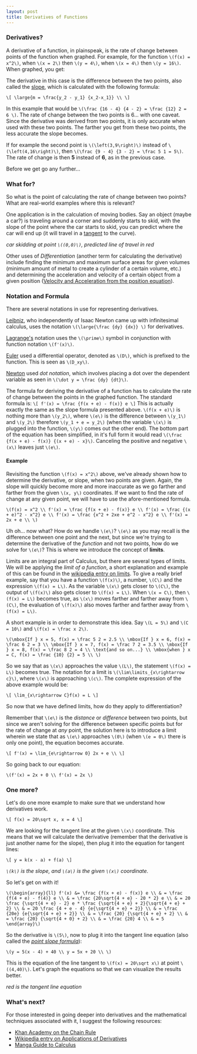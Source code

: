 ```yaml
---
layout: post
title: Derivatives of Functions
---
```

### Derivatives?
A derivative of a function, in plainspeak, is the rate of change between points of the function when graphed. For example, for the function `\(f(x) = x^2\)`, when `\(x = 2\)` then `\(y = 4\)`, when `\(x = 4\)` then `\(y = 16\)`. When graphed, you get:

<div id="box" class="jxgbox"></div>
<script type="text/javascript">
 var board = JXG.JSXGraph.initBoard('box', {boundingbox: [-2, 20, 10, -2], axis:true});
 var p1 = board.create('point',[2, 4], {name: "2,4"});
 var p2 = board.create('point',[4, 16], {name: "4,16"});
 board.create('functiongraph', [function(x){return x*x;},-3,5]);
</script>

The derivative in this case is the difference between the two points, also called the [slope](http://www.purplemath.com/modules/slope.htm), which is calculated with the following formula:

`\[
\large{m = \frac{y_2 - y_1} {x_2-x_1}} \\
\]`

In this example that would be `\(\frac {16 - 4} {4 - 2} = \frac {12} 2 = 6 \)`. The rate of change between the two points is 6... with one caveat. Since the derivative was derived from two points, it is only accurate when used with these two points. The farther you get from these two points, the less accurate the slope becomes.

If for example the second point is `\(\left(3,9\right)\)` instead of `\(\left(4,16\right)\)`, then `\(\frac {9 - 4} {3 - 2} = \frac 5 1 = 5\)`. The rate of change is then **5** instead of **6**, as in the previous case.

Before we get go any further...

### What for?
So what is the point of calculating the rate of change between two points? What are real-world examples where this is relevant?

One application is in the calculation of moving bodies. Say an object (maybe a car?) is traveling around a corner and suddenly starts to skid, with the slope of the point where the car starts to skid, you can predict where the car will end up (it will travel in a [tangent](http://en.wikipedia.org/wiki/Tangent) to the curve).

*car skidding at point `\((0,0)\)`, predicted line of travel in red*

<div id="box2" class="jxgbox"></div>
<script type="text/javascript">
 var board = JXG.JSXGraph.initBoard('box2', {boundingbox: [-5, 10, 5, -5], axis:true});
 var p1 = board.create('point', [0, 0]);
 board.create('functiongraph', [function(x){return x*x;},-3,5], {firstArrow:true});
 board.create('functiongraph', [function(x){return 0;}, 0,4],{strokeColor:'red', strokeWidth:3, dash:1, lastArrow:true});
</script>

Other uses of *Differentiation* (another term for calculating the derivative) include finding the minimum and maximum surface areas for given volumes (minimum amount of metal to create a cylinder of a certain volume, etc.) and determining the acceleration and velocity of a certain object from a given position ([Velocity and Acceleration from the position equation](http://www.jtaylor1142001.net/calcjat/Solutions/Diffapp1/DA1_1/avdiff.html)).

### Notation and Formula
There are several notations in use for representing derivatives.

[Leibniz](http://en.wikipedia.org/wiki/Gottfried_Wilhelm_Leibniz), who independently of Isaac Newton came up with infinitesimal calculus, uses the notation `\(\large{\frac {dy} {dx}} \)` for derivatives.

[Lagrange's](http://en.wikipedia.org/wiki/Joseph_Louis_Lagrange) notation uses the `\(\prime\)` symbol in conjunction with function notation `\(f'(x)\)`.

[Euler](http://en.wikipedia.org/wiki/Leonhard_Euler) used a differential operator, denoted as `\(D\)`, which is prefixed to the function. This is seen as `\(D_xy\)`.

[Newton](http://en.wikipedia.org/wiki/Isaac_Newton) used *dot notation*, which involves placing a dot over the dependent variable as seen in `\(\dot y = \frac {dy} {dt}\)`.

The formula for deriving the derivative of a function has to calculate the rate of change between the points in the graphed function. The standard formula is:
`\[
f'(x) = \frac {f(x + e) - f(x)} e
\]`
This is actually exactly the same as the slope formula presented above. `\(f(x + e)\)` is nothing more than `\(y_2\)`, where `\(e\)` is the difference between `\(y_1\)` and `\(y_2\)` therefore `\(y_1 + e = y_2\)` (when the variable `\(x\)` is plugged into the function, `\(y\)` comes out the other end). The bottom part of the equation has been simplified, in it's full form it would read `\(\frac {f(x + e) - f(x)} {(x + e) - x}\)`. Canceling the positive and negative `\(x\)` leaves just `\(e\)`.

#### Example
Revisiting the function `\(f(x) = x^2\)` above, we've already shown how to determine the derivative, or slope, when two points are given. Again, the slope will quickly become more and more inaccurate as we go farther and farther from the given `\(x, y\)` coordinates. If we want to find the rate of change at any given point, we will have to use the afore-mentioned formula.

`\(f(x) = x^2 \\
f'(x) = \frac {f(x + e) - f(x)} e \\
f'(x) = \frac {(x + e)^2 - x^2} e \\
f'(x) = \frac {x^2 + 2xe + e^2 - x^2} e \\
f'(x) = 2x + e \\
\)`

Uh oh... now what? How do we handle `\(e\)`? `\(e\)` as you may recall is the difference between one point and the next, but since we're trying to determine the derivative of the *function* and not two points, how do we solve for `\(e\)`? This is where we introduce the concept of **limits**.

Limits are an integral part of Calculus, but there are several types of limits. We will be applying the *limit of a function*, a short explanation and example of this can be found in the [wikipedia entry on limits](http://en.wikipedia.org/wiki/Limit_(mathematics)). To give a really brief example, say that you have a function `\(f(x)\)`, a number, `\(C\)` and the expression `\(f(x) = L\)`. As the variable `\(x\)` gets closer to `\(C\)`, the output of `\(f(x)\)` also gets closer to `\(f(x) = L\)`. When `\(x = C\)`, then `\(f(x) = L\)` becomes true, as `\(x\)` moves farther and farther away from `\(C\)`, the evaluation of `\(f(x)\)` also moves farther and farther away from `\(f(x) = L\)`.

A short example is in order to demonstrate this idea. Say `\(L = 5\)` and `\(C = 10\)` and `\(f(x) = \frac x 2\)`.

`\(\mbox{If } x = 5, f(x) = \frac 5 2 = 2.5 \\
\mbox{If } x = 6, f(x) = \frac 6 2 = 3 \\
\mbox{If } x = 7, f(x) = \frac 7 2 = 3.5 \\
\mbox{If } x = 8, f(x) = \frac 8 2 = 4 \\
\text{and so on...} \\
\mbox{when } x = C, f(x) = \frac {10} {2} = 5 \\
\)`

So we say that as `\(x\)` approaches the value `\(L\)`, the statement `\(f(x) = L\)` becomes true. The notation for a limit is `\(\lim\limits_{x\rightarrow c}\)`, where `\(x\)` is approaching `\(c\)`. The complete expression of the above example would be:

`\[
\lim_{x\rightarrow C}f(x) = L
\]`

So now that we have defined limits, how do they apply to differentiation?

Remember that `\(e\)` is the *distance* or *difference* between two points, but since we aren't solving for the difference between specific points but for the rate of change at *any* point, the solution here is to introduce a limit wherein we state that as `\(e\)` approaches `\(0\)` (when `\(e = 0\)` there is only one point), the equation becomes accurate.

`\[
f'(x) = \lim_{e\rightarrow 0} 2x + e \\
\]`

So going back to our equation:

`\(f'(x) = 2x + 0 \\
f'(x) = 2x
\)`

### One more?
Let's do one more example to make sure that we understand how derivatives work. 

`\[
f(x) = 20\sqrt x, x = 4
\]`

We are looking for the tangent line at the given `\(x\)` coordinate. This means that we will calculate the derivative (remember that the derivative is just another name for the slope), then plug it into the equation for tangent lines:

`\[
y = k(x - a) + f(a)
\]`

*`\(k\)` is the slope, and `\(a\)` is the given `\(x\)` coordinate.*

So let's get on with it!

`\(\begin{array}{ll}
f'(x) &= \frac {f(x + e) - f(x)} e \\
& = \frac {f(4 + e) - f(4)} e \\
& = \frac {20\sqrt{4 + e} - 20 * 2} e \\
& = 20 \frac {\sqrt{4 + e} - 2} e * \frac {\sqrt{4 + e} + 2}{\sqrt{4 + e} + 2} \\
& = 20 \frac {4 + e - 4} {e{\sqrt{4 + e} + 2}} \\
& = \frac {20e} {e{\sqrt{4 + e} + 2}} \\
& = \frac {20} {\sqrt{4 + e} + 2} \\
& = \frac {20} {\sqrt{4 + 0} + 2} \\
& = \frac {20} 4 \\
& = 5
\end{array}\)`

So the derivative is `\(5\)`, now to plug it into the tangent line equation (also called the *[point slope formula](http://en.wikipedia.org/wiki/Linear_equation#Point.E2.80.93slope_form)*):

`\(y = 5(x - 4) + 40 \\
y = 5x + 20 \\
\)`

This is the equation of the line tangent to `\(f(x) = 20\sqrt x\)` at point `\((4,40)\)`. Let's graph the equations so that we can visualize the results better.

<div id="box3" class="jxgbox"></div>
<script type="text/javascript">
 var board = JXG.JSXGraph.initBoard('box3', {boundingbox: [-1, 80, 20, -1], axis:true});
 var p1 = board.create('point', [4, 40], {name:"4,40"});
 board.create('functiongraph', [function(x){return 20*(Math.sqrt(x));},0,10],{lastArrow:true});
 board.create('functiongraph', [function(x){return 5*x+20;}, 0,10],{strokeColor:'red', strokeWidth:3, dash:1, lastArrow:true,});
</script>

*red is the tangent line equation*

### What's next?
For those interested in going deeper into derivatives and the mathematical techniques associated with it, I suggest the following resources:

* [Khan Academy on the Chain Rule](http://www.khanacademy.org/math/calculus/v/the-chain-rule)
* [Wikipedia entry on Applications of Derivatives](http://en.wikipedia.org/wiki/Differential_calculus#Applications_of_derivatives)
* [Manga Guide to Calculus](http://nostarch.com/mg_calculus.htm)